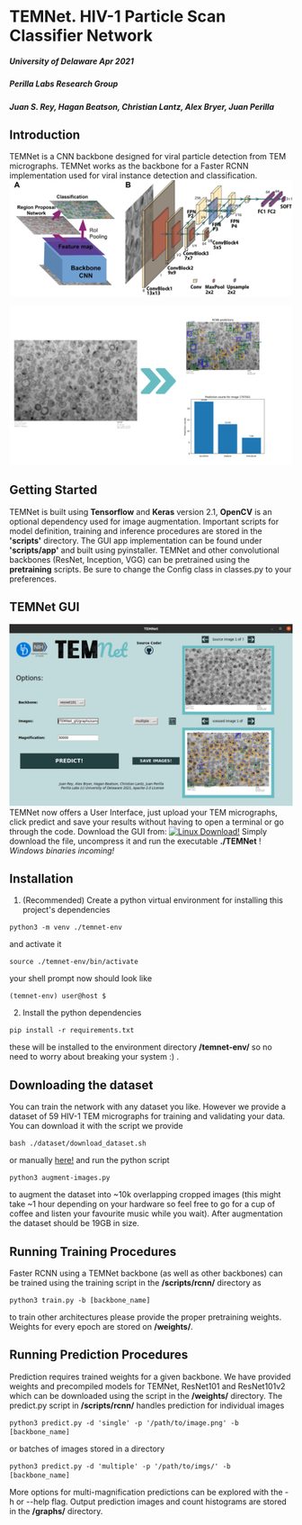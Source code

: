 # TEMNet. HIV-1 Particle Scan Classifier Network
##### University of Delaware Apr 2021
##### Perilla Labs Research Group
##### Juan S. Rey, Hagan Beatson, Christian Lantz, Alex Bryer, Juan Perilla

## Introduction
TEMNet is a CNN backbone designed for viral particle detection from TEM micrographs. TEMNet works as the backbone for a Faster RCNN implementation used for viral instance detection and classification.
![Faster RCNN and TEMNet architectures](/graphs/RCNN_TEMNet.png)

![TEMNet procedure](/graphs/TEMNet_procedure.png)

## Getting Started
TEMNet is built using **Tensorflow** and **Keras** version 2.1, **OpenCV** is an optional dependency used for image augmentation.
Important scripts for model definition, training and inference procedures are stored in the **'scripts'** directory. 
The GUI app implementation can be found under **'scripts/app'** and built using pyinstaller.
TEMNet and other convolutional backbones (ResNet, Inception, VGG) can be pretrained using the **pretraining** scripts. Be sure to change the Config class in classes.py to your preferences.

## TEMNet GUI
![TEMNet GUI](/graphs/TEMNet_GUI.png)
TEMNet now offers a User Interface, just upload your TEM micrographs, click predict and save your results without having to open a terminal or go through the code.
Download the GUI from:
[<img src="https://linuxfoundation.org/wp-content/uploads/linux.svg" alt="Linux Download!" width="100"/>](https://drive.google.com/uc?export=download&confirm=SlTA&id=1mCACQs_RszHeo21-IGCn_sD7CXNGSvGb)
Simply download the file, uncompress it and run the executable **./TEMNet** !
_Windows binaries incoming!_


## Installation
1. (Recommended) Create a python virtual environment for installing this project's dependencies
```
python3 -m venv ./temnet-env
```
and activate it
```
source ./temnet-env/bin/activate
```
your shell prompt now should look like
```
(temnet-env) user@host $
```
2. Install the python dependencies
```
pip install -r requirements.txt
```
these will be installed to the environment directory **/temnet-env/** so no need to worry about breaking your system :) .

## Downloading the dataset
You can train the network with any dataset you like. However we provide a dataset of 59 HIV-1 TEM micrographs for training and validating your data. You can download it with the script we provide 
```
bash ./dataset/download_dataset.sh
```
or manually [here!](https://drive.google.com/drive/folders/1lklUSswSsQAaZCZfJPfc5qT6fNGCJ4xj?usp=sharing) and run the python script
```
python3 augment-images.py
```
to augment the dataset into ~10k overlapping cropped images (this might take ~1 hour depending on your hardware so feel free to go for a cup of coffee and listen your favourite music while you wait). After augmentation the dataset should be 19GB in size.

## Running Training Procedures
Faster RCNN using a TEMNet backbone (as well as other backbones) can be trained using the training script in the **/scripts/rcnn/** directory as 
```
python3 train.py -b [backbone_name]
```
to train other architectures please provide the proper pretraining weights. Weights for every epoch are stored on **/weights/**.

## Running Prediction Procedures
Prediction requires trained weights for a given backbone. We have provided weights and precompiled models for TEMNet, ResNet101 and ResNet101v2 which can be downloaded using the script in the **/weights/** directory.
The predict.py script in **/scripts/rcnn/** handles prediction for individual images
```
python3 predict.py -d 'single' -p '/path/to/image.png' -b [backbone_name]
```
or batches of images stored in a directory
```
python3 predict.py -d 'multiple' -p '/path/to/imgs/' -b [backbone_name]
```
More options for multi-magnification predictions can be explored with the -h or --help flag.
Output prediction images and count histograms are stored in the **/graphs/** directory.
